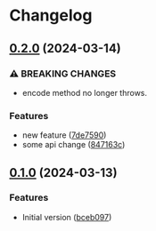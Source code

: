 # Changelog

## [0.2.0](https://github.com/flovogt/test-lib-rp-sp/compare/sam-lib-v0.1.0...sam-lib-v0.2.0) (2024-03-14)


### ⚠ BREAKING CHANGES

* encode method no longer throws.

### Features

* new feature ([7de7590](https://github.com/flovogt/test-lib-rp-sp/commit/7de75900a4e1c9ff6f7b4b6e5d48f2bd0bb8c849))
* some api change ([847163c](https://github.com/flovogt/test-lib-rp-sp/commit/847163cf6ad36a8419cb2c8b461a65609be3a7ce))

## [0.1.0](https://github.com/flovogt/test-lib-rp-sp/compare/sam-lib-v0.0.1...sam-lib-v0.1.0) (2024-03-13)


### Features

* Initial version ([bceb097](https://github.com/flovogt/test-lib-rp-sp/commit/bceb09793a69d5b9a3ccef18b3707ebe2ee7e694))
